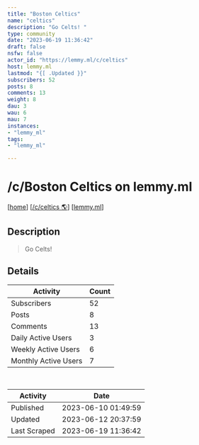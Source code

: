 ```yaml
---
title: "Boston Celtics" 
name: "celtics"
description: "Go Celts! "
type: community
date: "2023-06-19 11:36:42"
draft: false
nsfw: false
actor_id: "https://lemmy.ml/c/celtics"
host: lemmy.ml
lastmod: "{[ .Updated }}"
subscribers: 52
posts: 8
comments: 13
weight: 8
dau: 3
wau: 6
mau: 7
instances:
- "lemmy_ml"
tags: 
- "lemmy_ml"

---
```


# /c/Boston Celtics on lemmy.ml

[[home](/)]
[[/c/celtics 🌎](https://lemmy.ml/c/celtics)]
[[lemmy.ml](/instances/lemmy_ml)]


## Description 

<blockquote class="description">
Go Celts! 
</blockquote>


## Details

| Activity | Count  |
|----------------------|---|
| Subscribers          | 52 |
| Posts                | 8  |
| Comments             | 13  |
| Daily Active Users   | 3  |
| Weekly Active Users  | 6  |
| Monthly Active Users | 7  |

<br>

| Activity | Date |
|----------------------|---|
| Published            | 2023-06-10 01:49:59 |
| Updated              | 2023-06-12 20:37:59 |
| Last Scraped         | 2023-06-19 11:36:42 |
